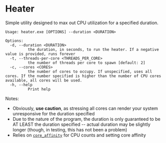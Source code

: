 # Heater

Simple utility designed to max out CPU utilization for a specified duration.


```
Usage: heater.exe [OPTIONS] --duration <DURATION>

Options:
  -d, --duration <DURATION>
          the duration, in seconds, to run the heater. If a negative value is provided, runs forever
  -t, --threads-per-core <THREADS_PER_CORE>
          the number of threads per core to spawn [default: 2]
  -c, --cores <CORES>
          the number of cores to occupy. If unspecified, uses all cores. If the number specified is higher than the number of CPU cores available, all cores will be used.
  -h, --help
          Print help
```

Notes:

- Obviously, **use caution**, as stressing all cores can render your system unresponsive for the duration specified
- Due to the nature of the program, the duration is only guaranteed to be AT LEAST the duration specified -- actual duration may be slightly longer (though, in testing, this has not been a problem)
- Relies on [`core_affinity`](https://github.com/Elzair/core_affinity_rs) for CPU counts and setting core affinity


